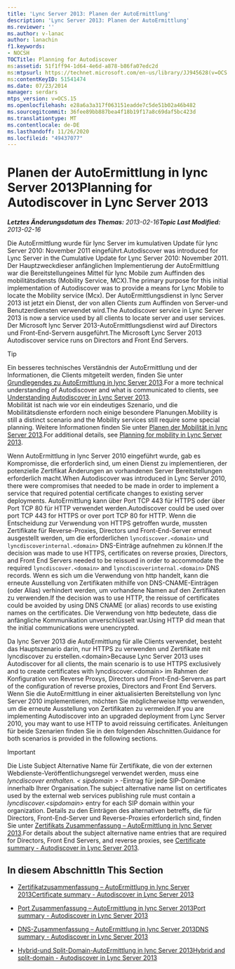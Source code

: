 ```yaml
---
title: 'Lync Server 2013: Planen der AutoErmittlung'
description: 'Lync Server 2013: Planen der AutoErmittlung'
ms.reviewer: ''
ms.author: v-lanac
author: lanachin
f1.keywords:
- NOCSH
TOCTitle: Planning for Autodiscover
ms:assetid: 51f1ff94-1d64-4e6d-a878-b86fa07edc2d
ms:mtpsurl: https://technet.microsoft.com/en-us/library/JJ945628(v=OCS.15)
ms:contentKeyID: 51541474
ms.date: 07/23/2014
manager: serdars
mtps_version: v=OCS.15
ms.openlocfilehash: e28a6a3a317f063151eadde7c5de51b02a46b482
ms.sourcegitcommit: 36fee89bb887bea4f18b19f17a8c69daf5bc423d
ms.translationtype: MT
ms.contentlocale: de-DE
ms.lasthandoff: 11/26/2020
ms.locfileid: "49437077"
---
```

# <a name="planning-for-autodiscover-in-lync-server-2013"></a><span data-ttu-id="421d2-103">Planen der AutoErmittlung in lync Server 2013</span><span class="sxs-lookup"><span data-stu-id="421d2-103">Planning for Autodiscover in Lync Server 2013</span></span>

<div data-xmlns="http://www.w3.org/1999/xhtml">

<div class="topic" data-xmlns="http://www.w3.org/1999/xhtml" data-msxsl="urn:schemas-microsoft-com:xslt" data-cs="https://msdn.microsoft.com/">

<div data-asp="https://msdn2.microsoft.com/asp">



</div>

<div id="mainSection">

<div id="mainBody"><span data-ttu-id="421d2-104">

<span> </span></span><span class="sxs-lookup"><span data-stu-id="421d2-104">

<span> </span></span></span>

<span data-ttu-id="421d2-105">_**Letztes Änderungsdatum des Themas:** 2013-02-16_</span><span class="sxs-lookup"><span data-stu-id="421d2-105">_**Topic Last Modified:** 2013-02-16_</span></span>

<span data-ttu-id="421d2-106">Die AutoErmittlung wurde für lync Server im kumulativen Update für lync Server 2010: November 2011 eingeführt.</span><span class="sxs-lookup"><span data-stu-id="421d2-106">Autodiscover was introduced for Lync Server in the Cumulative Update for Lync Server 2010: November 2011.</span></span> <span data-ttu-id="421d2-107">Der Hauptzweckdieser anfänglichen Implementierung der AutoErmittlung war die Bereitstellungeines Mittel für lync Mobile zum Auffinden des mobilitätsdiensts (Mobility Service, MCX).</span><span class="sxs-lookup"><span data-stu-id="421d2-107">The primary purpose for this initial implementation of Autodiscover was to provide a means for Lync Mobile to locate the Mobility service (Mcx).</span></span> <span data-ttu-id="421d2-108">Der AutoErmittlungsdienst in lync Server 2013 ist jetzt ein Dienst, der von allen Clients zum Auffinden von Server-und Benutzerdiensten verwendet wird.</span><span class="sxs-lookup"><span data-stu-id="421d2-108">The Autodiscover service in Lync Server 2013 is now a service used by all clients to locate server and user services.</span></span> <span data-ttu-id="421d2-109">Der Microsoft lync Server 2013-AutoErmittlungsdienst wird auf Directors und Front-End-Servern ausgeführt.</span><span class="sxs-lookup"><span data-stu-id="421d2-109">The Microsoft Lync Server 2013 Autodiscover service runs on Directors and Front End Servers.</span></span>

<div>


> [!TIP]  
> <span data-ttu-id="421d2-110">Ein besseres technisches Verständnis der AutoErmittlung und der Informationen, die Clients mitgeteilt werden, finden Sie unter <A href="lync-server-2013-understanding-autodiscover.md">Grundlegendes zu AutoErmittlung in lync Server 2013</A>.</span><span class="sxs-lookup"><span data-stu-id="421d2-110">For a more technical understanding of Autodiscover and what is communicated to clients, see <A href="lync-server-2013-understanding-autodiscover.md">Understanding Autodiscover in Lync Server 2013</A>.</span></span><BR><span data-ttu-id="421d2-111">Mobilität ist nach wie vor ein eindeutiges Szenario, und die Mobilitätsdienste erfordern noch einige besondere Planungen.</span><span class="sxs-lookup"><span data-stu-id="421d2-111">Mobility is still a distinct scenario and the Mobility services still require some special planning.</span></span> <span data-ttu-id="421d2-112">Weitere Informationen finden Sie unter <A href="lync-server-2013-planning-for-mobility.md">Planen der Mobilität in lync Server 2013</A>.</span><span class="sxs-lookup"><span data-stu-id="421d2-112">For additional details, see <A href="lync-server-2013-planning-for-mobility.md">Planning for mobility in Lync Server 2013</A>.</span></span>



</div>

<span data-ttu-id="421d2-113">Wenn AutoErmittlung in lync Server 2010 eingeführt wurde, gab es Kompromisse, die erforderlich sind, um einen Dienst zu implementieren, der potenzielle Zertifikat Änderungen an vorhandenen Server Bereitstellungen erforderlich macht.</span><span class="sxs-lookup"><span data-stu-id="421d2-113">When Autodiscover was introduced in Lync Server 2010, there were compromises that needed to be made in order to implement a service that required potential certificate changes to existing server deployments.</span></span> <span data-ttu-id="421d2-114">AutoErmittlung kann über Port TCP 443 für HTTPS oder über Port TCP 80 für HTTP verwendet werden.</span><span class="sxs-lookup"><span data-stu-id="421d2-114">Autodiscover could be used over port TCP 443 for HTTPS or over port TCP 80 for HTTP.</span></span> <span data-ttu-id="421d2-115">Wenn die Entscheidung zur Verwendung von HTTPS getroffen wurde, mussten Zertifikate für Reverse-Proxies, Directors und Front-End-Server erneut ausgestellt werden, um die erforderlichen `lyncdiscover.<domain>` und `lyncdiscoverinternal.<domain>` DNS-Einträge aufnehmen zu können.</span><span class="sxs-lookup"><span data-stu-id="421d2-115">If the decision was made to use HTTPS, certificates on reverse proxies, Directors, and Front End Servers needed to be reissued in order to accommodate the required `lyncdiscover.<domain>` and `lyncdiscoverinternal.<domain>` DNS records.</span></span> <span data-ttu-id="421d2-116">Wenn es sich um die Verwendung von http handelt, kann die erneute Ausstellung von Zertifikaten mithilfe von DNS-CNAME-Einträgen (oder Alias) verhindert werden, um vorhandene Namen auf den Zertifikaten zu verwenden.</span><span class="sxs-lookup"><span data-stu-id="421d2-116">If the decision was to use HTTP, the reissue of certificates could be avoided by using DNS CNAME (or alias) records to use existing names on the certificates.</span></span> <span data-ttu-id="421d2-117">Die Verwendung von http bedeutete, dass die anfängliche Kommunikation unverschlüsselt war.</span><span class="sxs-lookup"><span data-stu-id="421d2-117">Using HTTP did mean that the initial communications were unencrypted.</span></span>

<span data-ttu-id="421d2-118">Da lync Server 2013 die AutoErmittlung für alle Clients verwendet, besteht das Hauptszenario darin, nur HTTPS zu verwenden und Zertifikate mit lyncdiscover zu erstellen.\<domain\></span><span class="sxs-lookup"><span data-stu-id="421d2-118">Because Lync Server 2013 uses Autodiscover for all clients, the main scenario is to use HTTPS exclusively and to create certificates with lyncdiscover.\<domain\></span></span> <span data-ttu-id="421d2-119">im Rahmen der Konfiguration von Reverse Proxys, Directors und Front-End-Servern.</span><span class="sxs-lookup"><span data-stu-id="421d2-119">as part of the configuration of reverse proxies, Directors and Front End Servers.</span></span> <span data-ttu-id="421d2-120">Wenn Sie die AutoErmittlung in einer aktualisierten Bereitstellung von lync Server 2010 implementieren, möchten Sie möglicherweise http verwenden, um die erneute Ausstellung von Zertifikaten zu vermeiden.</span><span class="sxs-lookup"><span data-stu-id="421d2-120">If you are implementing Autodiscover into an upgraded deployment from Lync Server 2010, you may want to use HTTP to avoid reissuing certificates.</span></span> <span data-ttu-id="421d2-121">Anleitungen für beide Szenarien finden Sie in den folgenden Abschnitten.</span><span class="sxs-lookup"><span data-stu-id="421d2-121">Guidance for both scenarios is provided in the following sections.</span></span>

<div>


> [!IMPORTANT]  
> <span data-ttu-id="421d2-122">Die Liste Subject Alternative Name für Zertifikate, die von der externen Webdienste-Veröffentlichungsregel verwendet werden, muss eine <EM>lyncdiscover enthalten. &lt; sipdomain &gt; </EM> -Eintrag für jede SIP-Domäne innerhalb Ihrer Organisation.</span><span class="sxs-lookup"><span data-stu-id="421d2-122">The subject alternative name list on certificates used by the external web services publishing rule must contain a <EM>lyncdiscover.&lt;sipdomain&gt;</EM> entry for each SIP domain within your organization.</span></span> <span data-ttu-id="421d2-123">Details zu den Einträgen des alternativen betreffs, die für Directors, Front-End-Server und Reverse-Proxies erforderlich sind, finden Sie unter <A href="lync-server-2013-certificate-summary-autodiscover.md">Zertifikats Zusammenfassung – AutoErmittlung in lync Server 2013</A>.</span><span class="sxs-lookup"><span data-stu-id="421d2-123">For details about the subject alternative name entries that are required for Directors, Front End Servers, and reverse proxies, see <A href="lync-server-2013-certificate-summary-autodiscover.md">Certificate summary - Autodiscover in Lync Server 2013</A>.</span></span>



</div>

<div>

## <a name="in-this-section"></a><span data-ttu-id="421d2-124">In diesem Abschnitt</span><span class="sxs-lookup"><span data-stu-id="421d2-124">In This Section</span></span>

  - [<span data-ttu-id="421d2-125">Zertifikatzusammenfassung – AutoErmittlung in lync Server 2013</span><span class="sxs-lookup"><span data-stu-id="421d2-125">Certificate summary - Autodiscover in Lync Server 2013</span></span>](lync-server-2013-certificate-summary-autodiscover.md)

  - [<span data-ttu-id="421d2-126">Port Zusammenfassung – AutoErmittlung in lync Server 2013</span><span class="sxs-lookup"><span data-stu-id="421d2-126">Port summary - Autodiscover in Lync Server 2013</span></span>](lync-server-2013-port-summary-autodiscover.md)

  - [<span data-ttu-id="421d2-127">DNS-Zusammenfassung – AutoErmittlung in lync Server 2013</span><span class="sxs-lookup"><span data-stu-id="421d2-127">DNS summary - Autodiscover in Lync Server 2013</span></span>](lync-server-2013-dns-summary-autodiscover.md)

  - [<span data-ttu-id="421d2-128">Hybrid-und Split-Domain-AutoErmittlung in lync Server 2013</span><span class="sxs-lookup"><span data-stu-id="421d2-128">Hybrid and split-domain - Autodiscover in Lync Server 2013</span></span>](lync-server-2013-hybrid-and-split-domain-autodiscover.md)

<span data-ttu-id="421d2-129"></div>

</div>

<span> </span>

</div>

</div>

</span><span class="sxs-lookup"><span data-stu-id="421d2-129"></div>

</div>

<span> </span>

</div>

</div>

</span></span></div>

